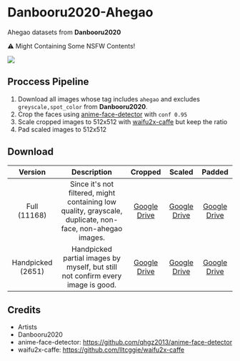 # Danbooru2020-Ahegao

Ahegao datasets from **Danbooru2020**

:warning: Might Containing Some NSFW Contents!

![](https://github.com/ShinoharaHare/Danbooru2020-Ahegao/raw/main/handpicked.jpg)

## Proccess Pipeline

1. Download all images whose tag includes `ahegao` and excludes `greyscale,spot_color` from **Danbooru2020**.
2. Crop the faces using [anime-face-detector](https://github.com/qhgz2013/anime-face-detector) with `conf 0.95`
3. Scale cropped images to 512x512 with [waifu2x-caffe](https://github.com/lltcggie/waifu2x-caffe) but keep the ratio
4. Pad scaled images to 512x512

## Download

|      Version       |                                                Description                                                |                                               Cropped                                                |                                                Scaled                                                |                                                Padded                                                |
| :----------------: | :-------------------------------------------------------------------------------------------------------: | :--------------------------------------------------------------------------------------------------: | :--------------------------------------------------------------------------------------------------: | :--------------------------------------------------------------------------------------------------: |
|    Full (11168)    | Since it's not filtered, might containing low quality, grayscale, duplicate, non-face, non-ahegao images. | [Google Drive](https://drive.google.com/u/1/uc?id=1-fwgiRe9WmaqIIqPLe18wU5tslGxJt3G&export=download) | [Google Drive](https://drive.google.com/u/1/uc?id=1db3Xvv7riZ-z7U8gz2MgfB34fwP8EzbD&export=download) | [Google Drive](https://drive.google.com/u/1/uc?id=1IRzjUR5oF03O4yD56xMhI2CLJ5Qa1oIw&export=download) |
| Handpicked  (2651) |              Handpicked partial images by myself, but still not confirm every image is good.              | [Google Drive](https://drive.google.com/u/1/uc?id=1jbJQEwLZcHTQzGikWXL0bj3gFq07Rmmz&export=download) | [Google Drive](https://drive.google.com/u/1/uc?id=1QCzo0-WCY0TeqCTRO8RTdPcJXN-2KTxD&export=download) | [Google Drive](https://drive.google.com/u/1/uc?id=1XYXquD_m8OdEa7hRMnfG4Ms-Wf6j-rCW&export=download) |

## Credits

- Artists
- Danbooru2020
- anime-face-detector: https://github.com/qhgz2013/anime-face-detector
- waifu2x-caffe: https://github.com/lltcggie/waifu2x-caffe
